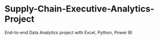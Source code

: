 # Supply-Chain-Executive-Analytics-Project
End-to-end Data Analytics project with Excel, Python, Power BI
